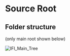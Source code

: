 # Source Root

## Folder structure

(only main root shown below)

![IFI_Main_Tree](https://user-images.githubusercontent.com/54051511/234413611-537f41af-9e89-4aca-9832-31702d5ad5f6.png)
